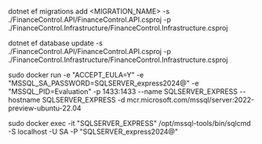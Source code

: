 dotnet ef migrations add <MIGRATION_NAME> -s ./FinanceControl.API/FinanceControl.API.csproj -p ./FinanceControl.Infrastructure/FinanceControl.Infrastructure.csproj

dotnet ef database update -s ./FinanceControl.API/FinanceControl.API.csproj -p ./FinanceControl.Infrastructure/FinanceControl.Infrastructure.csproj


sudo docker run -e "ACCEPT_EULA=Y" -e "MSSQL_SA_PASSWORD=SQLSERVER_express2024@" -e "MSSQL_PID=Evaluation" -p 1433:1433  --name SQLSERVER_EXPRESS --hostname SQLSERVER_EXPRESS -d mcr.microsoft.com/mssql/server:2022-preview-ubuntu-22.04

sudo docker exec -it "SQLSERVER_EXPRESS" /opt/mssql-tools/bin/sqlcmd -S localhost -U SA -P "SQLSERVER_express2024@"